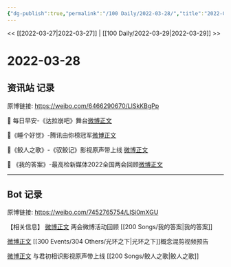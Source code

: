```yaml
---
{"dg-publish":true,"permalink":"/100 Daily/2022-03-28/","title":"2022-03-28","created":"2022-11-17T20:09:14.000+08:00","updated":"2023-04-11T14:46:34.000+08:00"}
---
```



<< [[2022-03-27\|2022-03-27]] | [[100 Daily/2022-03-29\|2022-03-29]] >>

# 2022-03-28

## 资讯站 记录

原博链接: https://weibo.com/6466290670/LlSkKBgPp

💫 每日早安-《达拉崩吧》舞台[微博正文](https://m.weibo.cn/6466290670/4751913322808396)

💫《睡个好觉》-腾讯由你榜冠军[微博正文](https://m.weibo.cn/6466290670/4752047394523871)

💫《鲛人之歌》-《驭鲛记》影视原声带上线
[微博正文](https://m.weibo.cn/6466290670/4752049234775166)

💫 《我的答案》-最高检新媒体2022全国两会回顾[微博正文](https://m.weibo.cn/6466290670/4752075109698843)

---
## Bot 记录

原博链接: https://weibo.com/7452765754/LlSi0mXGU

【相关信息】
[微博正文](https://weibo.com/detail/4752048446767748) 两会微博活动回顾 [[200 Songs/我的答案\|我的答案]]

[微博正文](https://weibo.com/detail/4752062624038960) [[300 Events/304 Others/光环之下\|光环之下]]概念混剪视频预告

[微博正文](https://weibo.com/detail/4751988090994731) 与君初相识影视原声带上线 [[200 Songs/鲛人之歌\|鲛人之歌]]
